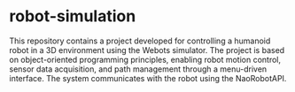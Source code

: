 # robot-simulation
This repository contains a project developed for controlling a humanoid robot in a 3D environment using the Webots simulator. The project is based on object-oriented programming principles, enabling robot motion control, sensor data acquisition, and path management through a menu-driven interface. The system communicates with the robot using the NaoRobotAPI.
